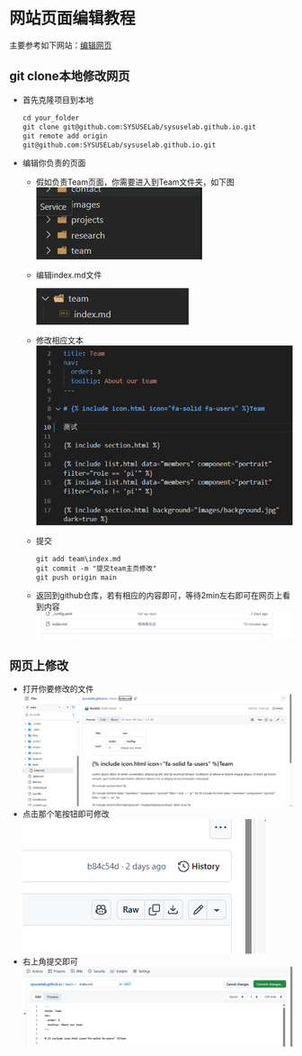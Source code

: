 # 网站页面编辑教程
主要参考如下网站：[编辑网页](https://greene-lab.gitbook.io/lab-website-template-docs/basics/edit-pages)

## git clone本地修改网页
- 首先克隆项目到本地
  ```
  cd your_folder
  git clone git@github.com:SYSUSELab/sysuselab.github.io.git
  git remote add origin git@github.com:SYSUSELab/sysuselab.github.io.git
  ```
- 编辑你负责的页面
    - 假如负责Team页面，你需要进入到Team文件夹，如下图
    ![alt text](images\image-1.png)
    - 编辑index.md文件
  
      ![alt text](images\image-2.png)
    - 修改相应文本
    ![alt text](images\image-3.png)
    - 提交
        ```
        git add team\index.md
        git commit -m "提交team主页修改"
        git push origin main
        ```
    - 返回到github仓库，若有相应的内容即可，等待2min左右即可在网页上看到内容
    ![alt text](images\image-4.png)
## 网页上修改
- 打开你要修改的文件
    ![alt text](images\image-5.png)
- 点击那个笔按钮即可修改
    ![alt text](images\image-6.png)
- 右上角提交即可
    ![alt text](images\image-7.png)